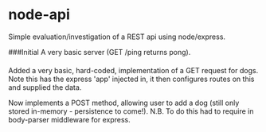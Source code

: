 # node-api
Simple evaluation/investigation of a REST api using node/express.

###Initial
A very basic server (GET /ping returns pong).

####
Added a very basic, hard-coded, implementation of a GET request for dogs. Note this has the express 'app' injected in, it then configures routes on this and supplied the data.

Now implements a POST method, allowing user to add a dog (still only stored in-memory - persistence to come!). N.B. To do this had to require in body-parser middleware for express.
